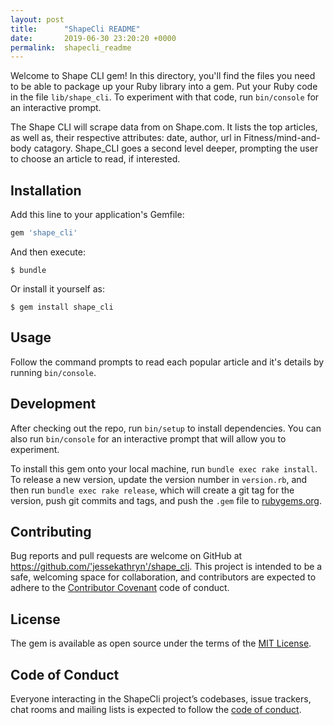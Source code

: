```yaml
---
layout: post
title:      "ShapeCli README"
date:       2019-06-30 23:20:20 +0000
permalink:  shapecli_readme
---
```


Welcome to Shape CLI gem! In this directory, you'll find the files you need to be able to package up your Ruby library into a gem. Put your Ruby code in the file `lib/shape_cli`. To experiment with that code, run `bin/console` for an interactive prompt.

The Shape CLI will scrape data from on Shape.com. It lists the top articles, as well as, their respective attributes: date, author, url in Fitness/mind-and-body catagory. Shape_CLI goes a second level deeper, prompting the user to choose an article to read, if interested.

## Installation

Add this line to your application's Gemfile:

```ruby
gem 'shape_cli'
```

And then execute:

    $ bundle

Or install it yourself as:

    $ gem install shape_cli

## Usage

Follow the command prompts to read each popular article and it's details by running `bin/console`.

## Development

After checking out the repo, run `bin/setup` to install dependencies. You can also run `bin/console` for an interactive prompt that will allow you to experiment.

To install this gem onto your local machine, run `bundle exec rake install`. To release a new version, update the version number in `version.rb`, and then run `bundle exec rake release`, which will create a git tag for the version, push git commits and tags, and push the `.gem` file to [rubygems.org](https://rubygems.org).

## Contributing

Bug reports and pull requests are welcome on GitHub at https://github.com/'jessekathryn'/shape_cli. This project is intended to be a safe, welcoming space for collaboration, and contributors are expected to adhere to the [Contributor Covenant](http://contributor-covenant.org) code of conduct.

## License

The gem is available as open source under the terms of the [MIT License](https://opensource.org/licenses/MIT).

## Code of Conduct

Everyone interacting in the ShapeCli project’s codebases, issue trackers, chat rooms and mailing lists is expected to follow the [code of conduct](https://github.com/'jessekathryn'/shape_cli/blob/master/CODE_OF_CONDUCT.md).

